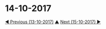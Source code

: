 # 14-10-2017


[◀ Previous (13-10-2017)](https://github.com/humayuns/Workspace/blob/master/Diary/2017/October/13/notebook.md) [▲](https://github.com/humayuns/Workspace/tree/master/Diary/2017/October)
[Next (15-10-2017) ▶](https://github.com/humayuns/Workspace/blob/master/Diary/2017/October/15/notebook.md)